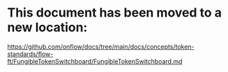 # This document has been moved to a new location:

https://github.com/onflow/docs/tree/main/docs/concepts/token-standards/flow-ft/FungibleTokenSwitchboard/FungibleTokenSwitchboard.md
